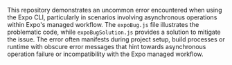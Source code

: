 This repository demonstrates an uncommon error encountered when using the Expo CLI, particularly in scenarios involving asynchronous operations within Expo's managed workflow. The `expoBug.js` file illustrates the problematic code, while `expoBugSolution.js` provides a solution to mitigate the issue.  The error often manifests during project setup, build processes or runtime with obscure error messages that hint towards asynchronous operation failure or incompatibility with the Expo managed workflow.